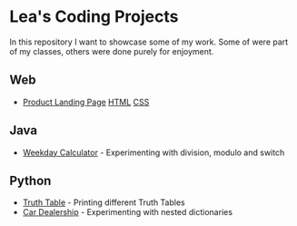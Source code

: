 # Lea's Coding Projects

In this repository I want to showcase some of my work. Some of were part of my
classes, others were done purely for enjoyment.  

## Web

- [Product Landing Page](./productlandingpage/) [HTML](./productlandingpage/index.html) [CSS](./productlandingpage/styles.css)

## Java

- [Weekday Calculator](./weekday.java) - Experimenting with division, modulo and switch

## Python

- [Truth Table](./TruthTable.py) - Printing different Truth Tables 
- [Car Dealership](./CarDealership.py) - Experimenting with nested dictionaries
